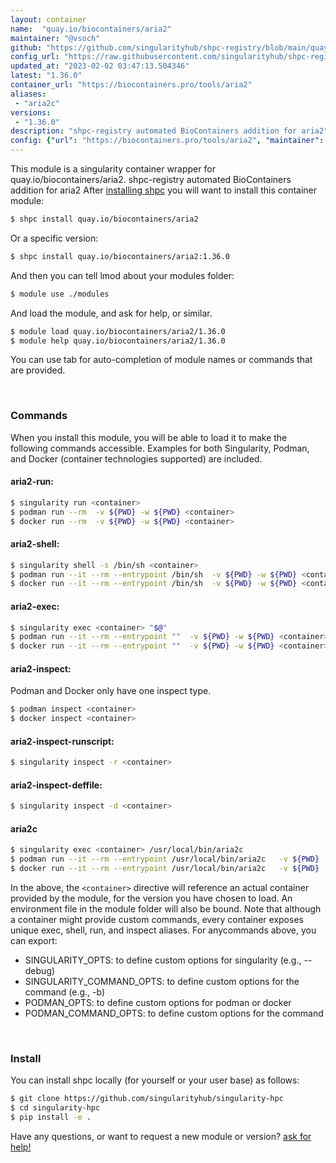 ```yaml
---
layout: container
name:  "quay.io/biocontainers/aria2"
maintainer: "@vsoch"
github: "https://github.com/singularityhub/shpc-registry/blob/main/quay.io/biocontainers/aria2/container.yaml"
config_url: "https://raw.githubusercontent.com/singularityhub/shpc-registry/main/quay.io/biocontainers/aria2/container.yaml"
updated_at: "2023-02-02 03:47:13.504346"
latest: "1.36.0"
container_url: "https://biocontainers.pro/tools/aria2"
aliases:
 - "aria2c"
versions:
 - "1.36.0"
description: "shpc-registry automated BioContainers addition for aria2"
config: {"url": "https://biocontainers.pro/tools/aria2", "maintainer": "@vsoch", "description": "shpc-registry automated BioContainers addition for aria2", "latest": {"1.36.0": "sha256:acb0c86334ea0b2ba9454cc1b4d08f30c5a6ec7852159fd28fe34698154798d6"}, "tags": {"1.36.0": "sha256:acb0c86334ea0b2ba9454cc1b4d08f30c5a6ec7852159fd28fe34698154798d6"}, "docker": "quay.io/biocontainers/aria2", "aliases": {"aria2c": "/usr/local/bin/aria2c"}}
---
```


This module is a singularity container wrapper for quay.io/biocontainers/aria2.
shpc-registry automated BioContainers addition for aria2
After [installing shpc](#install) you will want to install this container module:


```bash
$ shpc install quay.io/biocontainers/aria2
```

Or a specific version:

```bash
$ shpc install quay.io/biocontainers/aria2:1.36.0
```

And then you can tell lmod about your modules folder:

```bash
$ module use ./modules
```

And load the module, and ask for help, or similar.

```bash
$ module load quay.io/biocontainers/aria2/1.36.0
$ module help quay.io/biocontainers/aria2/1.36.0
```

You can use tab for auto-completion of module names or commands that are provided.

<br>

### Commands

When you install this module, you will be able to load it to make the following commands accessible.
Examples for both Singularity, Podman, and Docker (container technologies supported) are included.

#### aria2-run:

```bash
$ singularity run <container>
$ podman run --rm  -v ${PWD} -w ${PWD} <container>
$ docker run --rm  -v ${PWD} -w ${PWD} <container>
```

#### aria2-shell:

```bash
$ singularity shell -s /bin/sh <container>
$ podman run --it --rm --entrypoint /bin/sh  -v ${PWD} -w ${PWD} <container>
$ docker run --it --rm --entrypoint /bin/sh  -v ${PWD} -w ${PWD} <container>
```

#### aria2-exec:

```bash
$ singularity exec <container> "$@"
$ podman run --it --rm --entrypoint ""  -v ${PWD} -w ${PWD} <container> "$@"
$ docker run --it --rm --entrypoint ""  -v ${PWD} -w ${PWD} <container> "$@"
```

#### aria2-inspect:

Podman and Docker only have one inspect type.

```bash
$ podman inspect <container>
$ docker inspect <container>
```

#### aria2-inspect-runscript:

```bash
$ singularity inspect -r <container>
```

#### aria2-inspect-deffile:

```bash
$ singularity inspect -d <container>
```


#### aria2c

```bash
$ singularity exec <container> /usr/local/bin/aria2c
$ podman run --it --rm --entrypoint /usr/local/bin/aria2c   -v ${PWD} -w ${PWD} <container> -c " $@"
$ docker run --it --rm --entrypoint /usr/local/bin/aria2c   -v ${PWD} -w ${PWD} <container> -c " $@"
```



In the above, the `<container>` directive will reference an actual container provided
by the module, for the version you have chosen to load. An environment file in the
module folder will also be bound. Note that although a container
might provide custom commands, every container exposes unique exec, shell, run, and
inspect aliases. For anycommands above, you can export:

 - SINGULARITY_OPTS: to define custom options for singularity (e.g., --debug)
 - SINGULARITY_COMMAND_OPTS: to define custom options for the command (e.g., -b)
 - PODMAN_OPTS: to define custom options for podman or docker
 - PODMAN_COMMAND_OPTS: to define custom options for the command

<br>

### Install

You can install shpc locally (for yourself or your user base) as follows:

```bash
$ git clone https://github.com/singularityhub/singularity-hpc
$ cd singularity-hpc
$ pip install -e .
```

Have any questions, or want to request a new module or version? [ask for help!](https://github.com/singularityhub/singularity-hpc/issues)